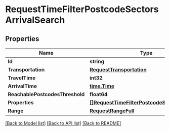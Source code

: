 # RequestTimeFilterPostcodeSectorsArrivalSearch

## Properties
Name | Type | Description | Notes
------------ | ------------- | ------------- | -------------
**Id** | **string** |  | 
**Transportation** | [**RequestTransportation**](RequestTransportation.md) |  | 
**TravelTime** | **int32** |  | 
**ArrivalTime** | [**time.Time**](time.Time.md) |  | 
**ReachablePostcodesThreshold** | **float64** |  | 
**Properties** | [**[]RequestTimeFilterPostcodeSectorsProperty**](RequestTimeFilterPostcodeSectorsProperty.md) |  | 
**Range** | [**RequestRangeFull**](RequestRangeFull.md) |  | [optional] 

[[Back to Model list]](../README.md#documentation-for-models) [[Back to API list]](../README.md#documentation-for-api-endpoints) [[Back to README]](../README.md)


